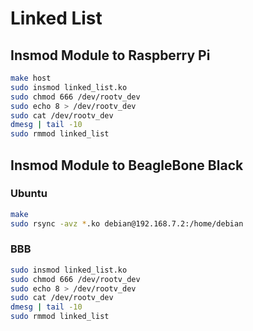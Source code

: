 # Linked List
## Insmod Module to Raspberry Pi
```bash
make host
sudo insmod linked_list.ko
sudo chmod 666 /dev/rootv_dev
sudo echo 8 > /dev/rootv_dev
sudo cat /dev/rootv_dev
dmesg | tail -10
sudo rmmod linked_list
```
## Insmod Module to BeagleBone Black
### Ubuntu
```bash
make
sudo rsync -avz *.ko debian@192.168.7.2:/home/debian
```
### BBB
```bash
sudo insmod linked_list.ko
sudo chmod 666 /dev/rootv_dev
sudo echo 8 > /dev/rootv_dev
sudo cat /dev/rootv_dev
dmesg | tail -10
sudo rmmod linked_list
```